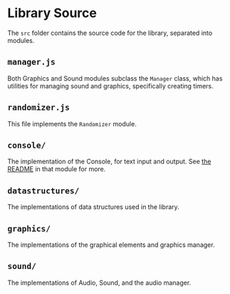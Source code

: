# Library Source

The `src` folder contains the source code for the library, separated into modules.

## `manager.js`

Both Graphics and Sound modules subclass the `Manager` class, which has utilities for managing sound and graphics, specifically creating timers.

## `randomizer.js`

This file implements the `Randomizer` module.

## `console/`

The implementation of the Console, for text input and output. See [the README](./console/README.md) in that module for more.

## `datastructures/`

The implementations of data structures used in the library.

## `graphics/`

The implementations of the graphical elements and graphics manager.

## `sound/`

The implementations of Audio, Sound, and the audio manager.
